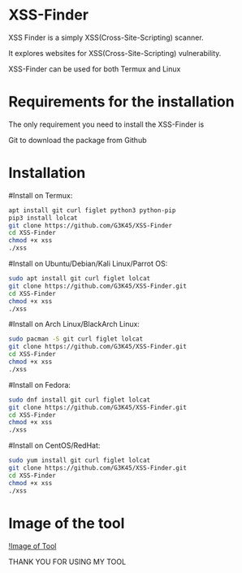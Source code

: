 # XSS-Finder
XSS Finder is a simply XSS(Cross-Site-Scripting) scanner.

It explores websites for XSS(Cross-Site-Scripting) vulnerability.

XSS-Finder can be used for both Termux and Linux


# Requirements for the installation

The only requirement you need to install the XSS-Finder is

Git to download the package from Github

# Installation

#Install on Termux:
```bash
apt install git curl figlet python3 python-pip
pip3 install lolcat
git clone https://github.com/G3K45/XSS-Finder
cd XSS-Finder
chmod +x xss
./xss
```

#Install on Ubuntu/Debian/Kali Linux/Parrot OS:
```bash
sudo apt install git curl figlet lolcat
git clone https://github.com/G3K45/XSS-Finder.git
cd XSS-Finder
chmod +x xss
./xss
```

#Install on Arch Linux/BlackArch Linux:
```bash
sudo pacman -S git curl figlet lolcat
git clone https://github.com/G3K45/XSS-Finder.git
cd XSS-Finder
chmod +x xss
./xss
```

#Install on Fedora:
```bash
sudo dnf install git curl figlet lolcat
git clone https://github.com/G3K45/XSS-Finder.git
cd XSS-Finder
chmod +x xss
./xss
```

#Install on CentOS/RedHat:
```bash
sudo yum install git curl figlet lolcat
git clone https://github.com/G3K45/XSS-Finder.git
cd XSS-Finder
chmod +x xss
./xss
```

# Image of the tool

[!Image of Tool](https://ibb.co/nPhskm5)

THANK YOU FOR USING MY TOOL

